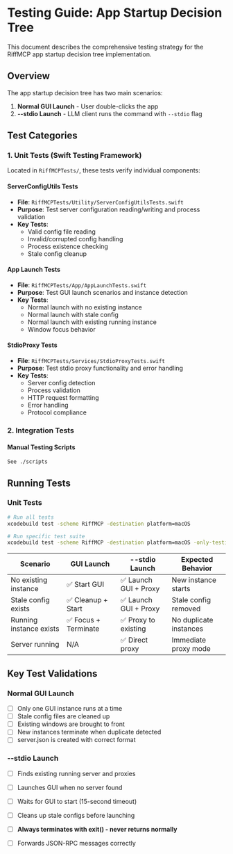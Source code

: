 # Testing Guide: App Startup Decision Tree

This document describes the comprehensive testing strategy for the RiffMCP app startup decision tree implementation.

## Overview

The app startup decision tree has two main scenarios:
1. **Normal GUI Launch** - User double-clicks the app
2. **--stdio Launch** - LLM client runs the command with `--stdio` flag

## Test Categories

### 1. Unit Tests (Swift Testing Framework)

Located in `RiffMCPTests/`, these tests verify individual components:

#### ServerConfigUtils Tests
- **File**: `RiffMCPTests/Utility/ServerConfigUtilsTests.swift`
- **Purpose**: Test server configuration reading/writing and process validation
- **Key Tests**:
  - Valid config file reading
  - Invalid/corrupted config handling
  - Process existence checking
  - Stale config cleanup

#### App Launch Tests
- **File**: `RiffMCPTests/App/AppLaunchTests.swift`
- **Purpose**: Test GUI launch scenarios and instance detection
- **Key Tests**:
  - Normal launch with no existing instance
  - Normal launch with stale config
  - Normal launch with existing running instance
  - Window focus behavior

#### StdioProxy Tests
- **File**: `RiffMCPTests/Services/StdioProxyTests.swift`
- **Purpose**: Test stdio proxy functionality and error handling
- **Key Tests**:
  - Server config detection
  - Process validation
  - HTTP request formatting
  - Error handling
  - Protocol compliance

### 2. Integration Tests

#### Manual Testing Scripts

    See ./scripts

## Running Tests

### Unit Tests
```bash
# Run all tests
xcodebuild test -scheme RiffMCP -destination platform=macOS

# Run specific test suite
xcodebuild test -scheme RiffMCP -destination platform=macOS -only-testing:RiffMCPTests/ServerConfigUtilsTests
```


| Scenario | GUI Launch | --stdio Launch | Expected Behavior |
|----------|------------|----------------|-------------------|
| No existing instance | ✅ Start GUI | ✅ Launch GUI + Proxy | New instance starts |
| Stale config exists | ✅ Cleanup + Start | ✅ Launch GUI + Proxy | Stale config removed |
| Running instance exists | ✅ Focus + Terminate | ✅ Proxy to existing | No duplicate instances |
| Server running | N/A | ✅ Direct proxy | Immediate proxy mode |

## Key Test Validations

### Normal GUI Launch
- [ ] Only one GUI instance runs at a time
- [ ] Stale config files are cleaned up
- [ ] Existing windows are brought to front
- [ ] New instances terminate when duplicate detected
- [ ] server.json is created with correct format

### --stdio Launch
- [ ] Finds existing running server and proxies
- [ ] Launches GUI when no server found
- [ ] Waits for GUI to start (15-second timeout)
- [ ] Cleans up stale configs before launching
- [ ] **Always terminates with exit() - never returns normally**
- [ ] Forwards JSON-RPC messages correctly

